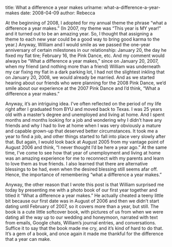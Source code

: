 title: What a difference a year makes
urlname: what-a-difference-a-year-makes
date: 2008-04-09
author: Rebecca

At the beginning of 2008, I adopted for my annual theme the phrase &ldquo;what a
difference a year makes.&rdquo; (In 2007, my theme was &ldquo;This year is MY
year!&rdquo; and it turned out to be an amazing year. So, I thought that
assigning a theme to each new year could be a good way to bring good karma to
the year.) Anyway, William and I would smile as we passed the one-year
anniversary of certain milestones in our relationship: January 20, the day he
fixed my flat tire; February 16, the Pink Dance, etc. And my comment would
always be &ldquo;What a difference a year makes,&rdquo; since on January 20,
2007, when my friend (and nothing more than a friend) William was underneath my
car fixing my flat in a dark parking lot, I had not the slightest inkling that
on January 20, 2008, we would already be married. And as we started hearing
about our friends who were planning for the 2008 Pink Dance, we&#x02bc;d smile
about our experience at the 2007 Pink Dance and I&#x02bc;d think, &ldquo;What a
difference a year makes.&rdquo;

Anyway, it&#x02bc;s an intriguing idea. I&#x02bc;ve often reflected on the
period of my life right after I graduated from BYU and moved back to Texas. I
was 25 years old with a master&#x02bc;s degree and unemployed and living at
home. And I spent months and months looking for a job and wondering why I
didn&#x02bc;t have any friends and why I had to live at home when I was very
obviously a mature and capable grown-up that deserved better circumstances. It
took me a year to find a job, and other things started to fall into place very
slowly after that. But again, I would look back at August 2005 from my vantage
point of August 2006 and think, &ldquo;I never thought I&#x02bc;d be here a year
ago.&rdquo; At the same time, I&#x02bc;ve come to see how that year of
unemployment and living at home was an amazing experience for me to reconnect
with my parents and learn to love them as true friends. I also learned that
there are alternative blessings to be had, even when the desired blessing still
seems afar off. Hence, the importance of remembering &ldquo;what a difference a
year makes.&rdquo;

Anyway, the other reason that I wrote this post is that William surprised me
today by presenting me with a photo book of our first year together and titled
it &ldquo;What a difference a year makes.&rdquo; He actually cheated a teeny
little bit because our first date was in August of 2006 and then we
didn&#x02bc;t start dating until February of 2007, so it covers more than a
year, but still. The book is a cute little softcover book, with pictures of us
from when we were dating all the way up to our wedding and honeymoon, narrated
with text from emails, Google chats, William&#x02bc;s journal entries, and
conversations. Suffice it to say that the book made me cry, and it&#x02bc;s kind
of hard to do that. It&#x02bc;s a gem of a book, and once again it made me
thankful for the difference that a year can make.
